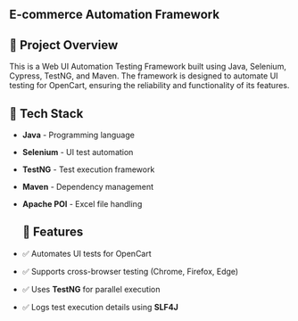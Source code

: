 ## E-commerce Automation Framework

## 📌 Project Overview
This is a Web UI Automation Testing Framework built using Java, Selenium, Cypress, TestNG, and Maven. 
The framework is designed to automate UI testing for OpenCart, ensuring the reliability and functionality of its features.

## 🔹 Tech Stack
- **Java** - Programming language
- **Selenium** - UI test automation
- **TestNG** - Test execution framework
- **Maven** - Dependency management
- **Apache POI** - Excel file handling

  ## 🚀 Features
- ✅ Automates UI tests for OpenCart
- ✅ Supports cross-browser testing (Chrome, Firefox, Edge)
- ✅ Uses **TestNG** for parallel execution
- ✅ Logs test execution details using **SLF4J**

